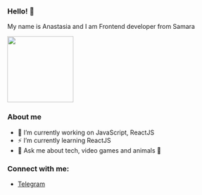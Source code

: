 ### Hello! 👋

<div>
     <p>My name is Anastasia and I am Frontend developer from Samara</p>
     <img src="https://i.pinimg.com/originals/9e/ce/a1/9ecea162adb39aa8f720485abba466f6.gif" width="150"/>
</div>

### About me

- 🔭 I’m currently working on JavaScript, ReactJS
- ⚡ I’m currently learning ReactJS
- 💬 Ask me about tech, video games and animals 🐯

### Connect with me:
- <a href="https://t.me/jozsif" target="blank">Telegram</a>
